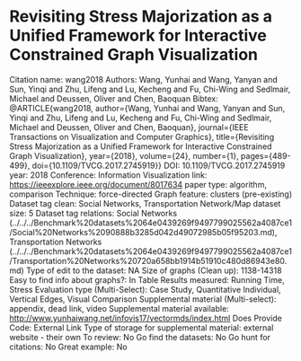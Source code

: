 # Revisiting Stress Majorization as a Unified Framework for Interactive Constrained Graph Visualization

Citation name: wang2018
Authors: Wang, Yunhai and Wang, Yanyan and Sun, Yinqi and Zhu, Lifeng and Lu, Kecheng and Fu, Chi-Wing and Sedlmair, Michael and Deussen, Oliver and Chen, Baoquan
Bibtex: @ARTICLE{wang2018,
author={Wang, Yunhai and Wang, Yanyan and Sun, Yinqi and Zhu, Lifeng and Lu, Kecheng and Fu, Chi-Wing and Sedlmair, Michael and Deussen, Oliver and Chen, Baoquan},
journal={IEEE Transactions on Visualization and Computer Graphics},
title={Revisiting Stress Majorization as a Unified Framework for Interactive Constrained Graph Visualization},
year={2018},
volume={24},
number={1},
pages={489-499},
doi={10.1109/TVCG.2017.2745919}}
DOI: 10.1109/TVCG.2017.2745919
year: 2018
Conference: Information Visualization
link: https://ieeexplore.ieee.org/document/8017634
paper type: algorithm, comparison
Technique: force-directed
Graph feature: clusters (pre-existing)
Dataset tag clean: Social Networks, Transportation Network/Map
dataset size: 5
Dataset tag relations: Social Networks (../../../Benchmark%20datasets%2064e0439269f9497799025562a4087ce1/Social%20Networks%2090888b3285d042d49072985b05f95203.md), Transportation Networks (../../../Benchmark%20datasets%2064e0439269f9497799025562a4087ce1/Transportation%20Networks%20720a658bb1914b51910c480d86943e80.md)
Type of edit to the dataset: NA
Size of graphs (Clean up): 1138-14318
Easy to find info about graphs?: In Table
Results measured: Running Time, Stress
Evaluation type (Multi-Select): Case Study, Quantitative Individual, Vertical Edges, Visual Comparison
Supplemental material (Multi-select): appendix, dead link, video
Supplemental material available: http://www.yunhaiwang.net/infovis17/vectormds/index.html
Does Provide Code: External Link
Type of storage for supplemental material: external website - their own
To review: No
Go find the datasets: No
Go hunt for citations: No
Great example: No